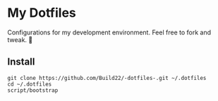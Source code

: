 # My Dotfiles

Configurations for my development environment. Feel free to fork and tweak. 🍺

## Install

```Sh
git clone https://github.com/Build22/-dotfiles-.git ~/.dotfiles
cd ~/.dotfiles
script/bootstrap
```
